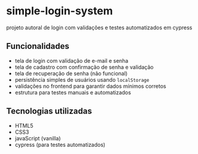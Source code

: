 # simple-login-system
projeto autoral de login com validações e testes automatizados em cypress

## Funcionalidades

- tela de login com validação de e-mail e senha
- tela de cadastro com confirmação de senha e validação
- tela de recuperação de senha (não funcional)
- persistência simples de usuários usando `localStorage`
- validações no frontend para garantir dados mínimos corretos
- estrutura para testes manuais e automatizados

## Tecnologias utilizadas

- HTML5
- CSS3
- javaScript (vanilla)
- cypress (para testes automatizados)
